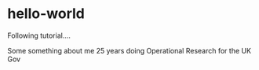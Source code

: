 # hello-world
Following tutorial....

Some something about me 
25 years doing Operational Research for the UK Gov
